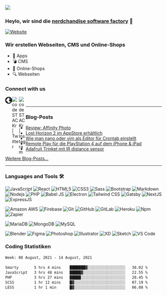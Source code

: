 [website-io]: https://nerdchandise.io
[website-photo]: https://nerdchandise.photo
[blog]: https://nerdchandise.io/blog/
[instagram]: https://instagram.com/nerdchandise.photo
[twitter]: https://twitter.com/benny21mm

![](https://stilpunkte.s3.eu-central-1.amazonaws.com/partners_pictures/45741/1586941206_ab5j2dGMTmcsAEYTanF0.jpg)

### Heylo, wir sind die [nerdchandise software factory][website-io] 👋

[![Website](https://img.shields.io/website?label=nerdchandise.io&style=for-the-badge&url=https%3A%2F%2Fnerdchandise.io)](https://nerdchandise.io)

### Wir erstellen Webseiten, CMS und Online-Shops

- 📱 Apps
- 💣 CMS
- 🛒 Online-Shops
- 🔍 Webseiten

### Connect with us

[<img align="left" alt="codeSTACKr.com" width="22px" src="https://raw.githubusercontent.com/iconic/open-iconic/master/svg/globe.svg" />][website-io]
[<img align="left" alt="codeSTACKr | Twitter" width="22px" src="https://cdn.jsdelivr.net/npm/simple-icons@v3/icons/twitter.svg" />][twitter]
[<img align="left" alt="codeSTACKr | Instagram" width="22px" src="https://cdn.jsdelivr.net/npm/simple-icons@v3/icons/instagram.svg" />][instagram]

<br>

---

### Blog-Posts
<!-- BLOG-POST-LIST:START -->
- [Review: Affinity Photo](https://nerdchandise.io/blog/review-affinity-photo/)
- [Lost Horizon 2 im AppStore erhältlich](https://nerdchandise.io/blog/lost-horizon-2-im-appstore-erhaeltlich/)
- [Wie man nano oder vim als Editor für Crontab einstellt](https://nerdchandise.io/blog/wie-man-nano-oder-vim-als-editor-fuer-crontab-einstellt/)
- [Remote Play für die PlayStation 4 auf dem iPhone & iPad](https://nerdchandise.io/blog/remote-play-fuer-die-playstation-4-auf-dem-iphone-ipad/)
- [Adafruit Trinket mit IR distance sensor](https://nerdchandise.io/blog/adafruit-trinket-mit-ir-distance-sensor/)
<!-- BLOG-POST-LIST:END -->

[Weitere Blog-Posts...][blog]

---

### Languages and Tools 🛠

![JavaScript](https://img.shields.io/badge/-JavaScript-F7DF1C?style=flat-square&logo=javascript&logoColor=000000&labelColor=F7DF1C&color=FFCE5A)
![React](https://img.shields.io/badge/-React-61DAFB?style=flat-square&logo=react&logoColor=ffffff)
![HTML5](https://img.shields.io/badge/-HTML5-E44D27?style=flat-square&logo=html5&logoColor=ffffff)
![CSS3](https://img.shields.io/badge/-CSS3-1572B6?style=flat-square&logo=css3)
![Sass](https://img.shields.io/badge/-Sass-CC6699?style=flat-square&logo=sass&logoColor=ffffff)
![Bootstrap](https://img.shields.io/badge/-Bootstrap-563D7C?style=flat-square&logo=Bootstrap&logoColor=ffffff)
![Markdown](https://img.shields.io/badge/-Markdown-000000?style=flat-square&logo=markdown)
![Nodejs](https://img.shields.io/badge/-Nodejs-339933?style=flat-square&logo=Node.js&logoColor=ffffff)
![PHP](https://img.shields.io/badge/-PHP-777BB4?style=flat-square&logo=php&logoColor=ffffff)
![Babel JS](http://img.shields.io/badge/-Babel%20JS-F9DC3E?style=flat-square&logo=blender&logoColor=212121)
![Electron](http://img.shields.io/badge/-Electron-47848F?style=flat-square&logo=electron&logoColor=ffffff)
![Tailwind CSS](http://img.shields.io/badge/-Tailwind%20CSS-38B2AC?style=flat-square&logo=tailwindcss&logoColor=ffffff)
![Gatsby](http://img.shields.io/badge/-Gatsby-663399?style=flat-square&logo=gatsby&logoColor=ffffff)
![NextJS](http://img.shields.io/badge/-NextJS-000000?style=flat-square&logo=nextdotjs&logoColor=ffffff)
![ExpressJS](http://img.shields.io/badge/-ExpressJS-000000?style=flat-square&logo=express&logoColor=ffffff)

![Amazon AWS](http://img.shields.io/badge/-Amazon%20AWS-232F3E?style=flat-square&logo=amazonaws&logoColor=ffffff)
![Firebase](https://img.shields.io/badge/-Firebase-FFCA28?style=flat-square&logo=firebase&logoColor=ffffff)
![Git](https://img.shields.io/badge/-Git-F05032?style=flat-square&logo=git&logoColor=ffffff)
![GitHub](https://img.shields.io/badge/-GitHub-181717?style=flat-square&logo=github)
![GitLab](https://img.shields.io/badge/-GitLab-FCA121?style=flat-square&logo=gitlab)
![Heroku](https://img.shields.io/badge/-Heroku-430098?style=flat-square&logo=heroku&logoColor=ffffff)
![Npm](https://img.shields.io/badge/-npm-CB3837?style=flat-square&logo=npm)
![Zapier](https://img.shields.io/badge/-Zapier-FF4A00?style=flat-square&logo=zapier&logoColor=ffffff)

![MariaDB](https://img.shields.io/badge/-MariaDB-003545?style=flat-square&logo=mariadb&logoColor=ffffff)
![MongoDB](https://img.shields.io/badge/-MongoDB-47A248?style=flat-square&logo=mongodb&logoColor=ffffff)
![MySQL](https://img.shields.io/badge/-MySQL-4479A1?style=flat-square&logo=mysql&logoColor=ffffff)

![Blender](http://img.shields.io/badge/-Blender-F5792A?style=flat-square&logo=blender&logoColor=ffffff)
![Figma](http://img.shields.io/badge/-Figma-F24E1E?style=flat-square&logo=figma&logoColor=ffffff)
![Photoshop](https://img.shields.io/badge/-Photoshop-31A8FF?style=flat-square&logo=adobephotoshop&logoColor=FFFFFF)
![Illustrator](https://img.shields.io/badge/-Illustrator-FF9A00?style=flat-square&logo=adobeillustrator&logoColor=FFFFFF)
![XD](https://img.shields.io/badge/-XD-FF61F6?style=flat-square&logo=adobexd&logoColor=FFFFFF)
![Sketch](https://img.shields.io/badge/-Sketch-F7B500?style=flat-square&logo=sketch&logoColor=ffffff)
![VS Code](http://img.shields.io/badge/-VS%20Code-007ACC?style=flat-square&logo=visual-studio-code&logoColor=ffffff)

<!--
<a href="https://www.chartjs.org" target="_blank"> <img src="https://www.chartjs.org/media/logo-title.svg" alt="chartjs" width="40" height="40"/> </a> 
<a href="https://d3js.org/" target="_blank"> <img src="https://raw.githubusercontent.com/devicons/devicon/master/icons/d3js/d3js-original.svg" alt="d3js" width="40" height="40"/> </a> 
<a href="https://graphql.org" target="_blank"> <img src="https://www.vectorlogo.zone/logos/graphql/graphql-icon.svg" alt="graphql" width="40" height="40"/> </a> 
-->

### Coding Statistiken

<!--START_SECTION:waka-->
```text
Week: 08 August, 2021 - 14 August, 2021

Smarty       5 hrs 4 mins    ███████▓░░░░░░░░░░░░░░░░░   30.02 % 
JavaScript   3 hrs 48 mins   █████▓░░░░░░░░░░░░░░░░░░░   22.55 % 
PHP          3 hrs 27 mins   █████░░░░░░░░░░░░░░░░░░░░   20.45 % 
SCSS         1 hr 12 mins    █▓░░░░░░░░░░░░░░░░░░░░░░░   07.19 % 
LESS         1 hr 1 min      █▓░░░░░░░░░░░░░░░░░░░░░░░   06.08 % 
```
<!--END_SECTION:waka-->
